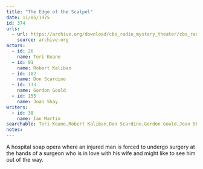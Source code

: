 ```yaml
---
title: "The Edge of the Scalpel"
date: 11/05/1975
id: 374
urls: 
  - url: https://archive.org/download/cbs_radio_mystery_theater/cbs_radio_mystery_theater-0351-0400.zip/cbs_radio_mystery_theater-0351-0400%2Fcbsrmt_0374_the_edge_of_the_scalpel.mp3
    source: archive-org
actors:  
  - id: 26
    name: Teri Keane  
  - id: 91
    name: Robert Kaliban  
  - id: 102
    name: Don Scardino  
  - id: 133
    name: Gordon Gould  
  - id: 155
    name: Joan Shay
writers:  
  - id: 38
    name: Ian Martin
searchable: Teri Keane,Robert Kaliban,Don Scardino,Gordon Gould,Joan Shay Ian Martin
notes:  
---
```

A hospital soap opera where an injured man is forced to undergo surgery at the hands of a surgeon who is in love with his wife and might like to see him out of the way.